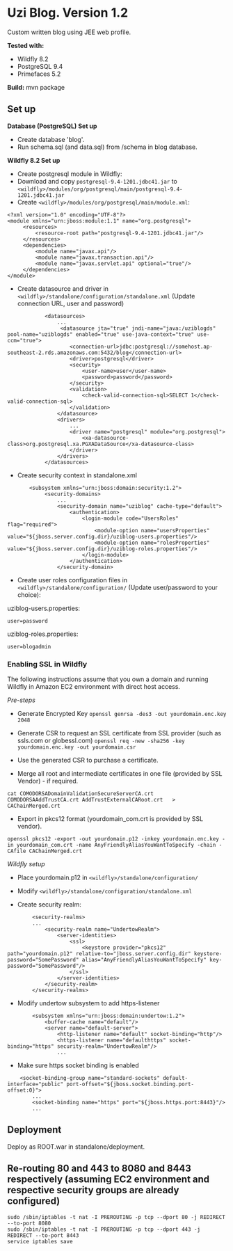 # Uzi Blog. Version 1.2

Custom written blog using JEE web profile. 

**Tested with:**
* Wildfly 8.2
* PostgreSQL 9.4
* Primefaces 5.2

**Build:**
mvn package

## Set up

**Database (PostgreSQL) Set up**

* Create database 'blog'.
* Run schema.sql (and data.sql) from /schema in blog database.

**Wildfly 8.2 Set up** 

* Create postgresql module in Wildfly:
* Download and copy `postgresql-9.4-1201.jdbc41.jar` to `<wildfly>/modules/org/postgresql/main/postgresql-9.4-1201.jdbc41.jar`
* Create `<wildfly>/modules/org/postgresql/main/module.xml`:
```
<?xml version="1.0" encoding="UTF-8"?>
<module xmlns="urn:jboss:module:1.1" name="org.postgresql">
     <resources>
         <resource-root path="postgresql-9.4-1201.jdbc41.jar"/>
     </resources>
     <dependencies>
         <module name="javax.api"/>
         <module name="javax.transaction.api"/>
         <module name="javax.servlet.api" optional="true"/>
     </dependencies>
</module>
```
* Create datasource and driver in `<wildfly>/standalone/configuration/standalone.xml` (Update connection URL, user and password)
```
            <datasources>
                ...			
                 <datasource jta="true" jndi-name="java:/uziblogds" pool-name="uziblogds" enabled="true" use-java-context="true" use-ccm="true">
                    <connection-url>jdbc:postgresql://somehost.ap-southeast-2.rds.amazonaws.com:5432/blog</connection-url>
                    <driver>postgresql</driver>
                    <security>
                        <user-name>user</user-name>
                        <password>password</password>
                    </security>
                    <validation>
                        <check-valid-connection-sql>SELECT 1</check-valid-connection-sql>
                    </validation>
                </datasource>
                <drivers>
                    ...
                    <driver name="postgresql" module="org.postgresql">
                        <xa-datasource-class>org.postgresql.xa.PGXADataSource</xa-datasource-class>
                    </driver>
                </drivers>
            </datasources>

```
* Create security context in standalone.xml
```
       <subsystem xmlns="urn:jboss:domain:security:1.2">
            <security-domains>
                ...
                <security-domain name="uziblog" cache-type="default">
                    <authentication>
                        <login-module code="UsersRoles" flag="required">
                            <module-option name="usersProperties" value="${jboss.server.config.dir}/uziblog-users.properties"/>
                            <module-option name="rolesProperties" value="${jboss.server.config.dir}/uziblog-roles.properties"/>
                        </login-module>
                    </authentication>
                </security-domain>
```
* Create user roles configuration files in `<wildfly>/standalone/configuration/` (Update user/password to your choice):
 
uziblog-users.properties:
~~~
user=password
~~~

uziblog-roles.properties:
~~~
user=blogadmin
~~~

### Enabling SSL in Wildfly

The following instructions assume that you own a domain and running Wildfly in Amazon EC2 environment with direct host access.

*Pre-steps*
* Generate Encrypted Key 
`openssl genrsa -des3 -out yourdomain.enc.key 2048`

* Generate CSR to request an SSL certificate from SSL provider (such as ssls.com or globessl.com)
`openssl req -new -sha256 -key yourdomain.enc.key -out yourdomain.csr`

* Use the generated CSR to purchase a certificate.

* Merge all root and intermediate certificates in one file (provided by SSL Vendor) - if required.
```
cat COMODORSADomainValidationSecureServerCA.crt COMODORSAAddTrustCA.crt AddTrustExternalCARoot.crt   > CAChainMerged.crt
```

* Export in pkcs12 format (yourdomain_com.crt is provided by SSL vendor).
```
openssl pkcs12 -export -out yourdomain.p12 -inkey yourdomain.enc.key -in yourdomain_com.crt -name AnyFriendlyAliasYouWantToSpecify -chain -CAfile CAChainMerged.crt
```

*Wildfly setup*

* Place yourdomain.p12 in `<wildfly>/standalone/configuration/`

* Modify `<wildfly>/standalone/configuration/standalone.xml`

* Create security realm:
~~~
        <security-realms>
        ...
            <security-realm name="UndertowRealm">
                <server-identities>
                    <ssl>
                        <keystore provider="pkcs12" path="yourdomain.p12" relative-to="jboss.server.config.dir" keystore-password="SomePassword" alias="AnyFriendlyAliasYouWantToSpecify" key-password="SomePassword"/>
                    </ssl>
                </server-identities>
            </security-realm>
        </security-realms>
~~~

* Modify undertow subsystem to add https-listener
~~~
        <subsystem xmlns="urn:jboss:domain:undertow:1.2">
            <buffer-cache name="default"/>
            <server name="default-server">
                <http-listener name="default" socket-binding="http"/>
                <https-listener name="defaulthttps" socket-binding="https" security-realm="UndertowRealm"/>
				...
~~~

* Make sure https socket binding is enabled
~~~
    <socket-binding-group name="standard-sockets" default-interface="public" port-offset="${jboss.socket.binding.port-offset:0}">
        ...
        <socket-binding name="https" port="${jboss.https.port:8443}"/>
		...
~~~

## Deployment
Deploy as ROOT.war in standalone/deployment.

## Re-routing 80 and 443 to 8080 and 8443 respectively (assuming EC2 environment and respective security groups are already configured)
~~~
sudo /sbin/iptables -t nat -I PREROUTING -p tcp --dport 80 -j REDIRECT --to-port 8080
sudo /sbin/iptables -t nat -I PREROUTING -p tcp --dport 443 -j REDIRECT --to-port 8443
service iptables save
~~~
